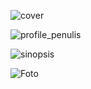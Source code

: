 ![cover](https://github.com/rafirustian/bukped/assets/154288866/f262e1af-4eaf-46cf-afcf-f77a4f15098e)

![profile_penulis](https://github.com/rafirustian/bukped/assets/154288866/57bbda34-f4e6-4ed2-b813-60f3f13c1e03)

![sinopsis](https://github.com/rafirustian/bukped/assets/154288866/bdb48f9c-ca49-468a-8193-828b3b7345dc)

![Foto](https://github.com/rafirustian/bukped/assets/154288866/a0095a9a-fe8b-45a7-aa74-54054773b834)
